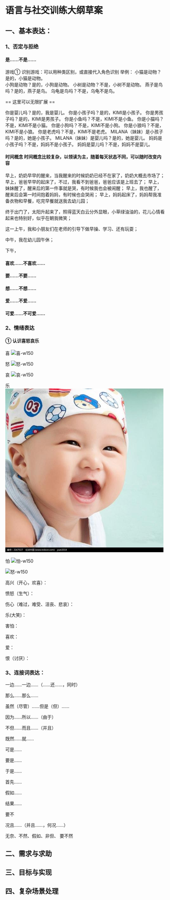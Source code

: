 # 语言与社交训练大纲草案

## 一、基本表达：

### 1、否定与拒绝

#### 是……不是……

游戏① 识别游戏：可以用种类区别，或直接代入角色识别
举例： 
小猫是动物？是的，小猫是动物。  
小狗是动物？是的，小狗是动物。 
小树是动物？不是，小树不是动物。 
燕子是鸟吗？是的，燕子是鸟。 
乌龟是鸟吗？不是，乌龟不是鸟。 

== 这里可以无限扩展 == 

你是婴儿吗？是的，我是婴儿。 
你是小孩子吗？是的，KIMI是小孩子。 
你是男孩子吗？是的，KIMI是男孩子。 
你是小鱼吗？不是，KIMI不是小鱼。 
你是小猫吗？不是，KIMI不是小猫。 
你是小狗吗？不是，KIMI不是小狗。 
你是小狼吗？不是，KIMI不是小狼。 
你是老虎吗？不是，KIMI不是老虎。 
MILANA（妹妹）是小孩子吗？是的，她是小孩子。 
MILANA（妹妹）是婴儿吗？是的，她是婴儿。 
妈妈是小孩子吗？不是，妈妈不是小孩子。 
妈妈是婴儿吗？不是，妈妈不是婴儿。 

#### 时间概念 时间概念比较复杂，以领读为主，随着每天状态不同，可以随时改变内容 
早上，奶奶早早的醒来，当我醒来的时候奶奶已经不在家了，奶奶大概去市场了； 
早上，爸爸早早的起床了，不过，我看不到爸爸，爸爸应该是上班去了； 
早上，妹妹醒了，醒来后的第一件事就是哭，有时候我也会被闹醒； 
早上，我也醒了，醒来后会第一时间抱着妈妈，有时候也会哭闹； 
早上，妈妈起床了，妈妈帮我准备衣物和早餐，吃完早餐就送我去幼儿园； 

终于出门了，太阳升起来了，照得蓝天白云分外显眼，小草绿油油的，花儿心情看起来也特别好，似乎在朝我微笑； 

这一上午，我和小朋友们在老师的引导下做早操、学习、还有玩耍； 

中午，我在幼儿园午休； 

下午， 

#### 喜欢……不喜欢……


#### 要……不要……


#### 想……不想……



#### 爱……不爱……

#### 可爱……不可爱……

### 2、情绪表达

#### ① 认识喜怒哀乐

喜
![喜-w150](/images/喜.jpg)

怒
![怒-w150](/images/怒01.jpg)

哀
![哀-w150](/images/哀.jpg)

乐
![乐-w150](/images/乐.jpg)

怕
![怕-w150](/images/怕.jpg)

![怒-w150](/images/怒02.jpg)

高兴（开心，欢喜）：

愤怒（生气）：

伤心（难过，难受、沮丧、悲哀）：

乐(大笑)：

害怕：

喜欢：

爱：

恨（讨厌）：


### 3、连接词表达：

一边……一边……（……还……，同时）

那么……那么……

虽然（尽管）……但是（但）……

因为……所以……（由于）

不但……而且……（并且）

既然……就……

可是……

要是……

于是……

首先……

假如……

结果……

要不

况且……（并且……，何况……）

无奈、不然、假如、非但、
要不然
















## 二、需求与求助

## 三、目标与实现

## 四、复杂场景处理
